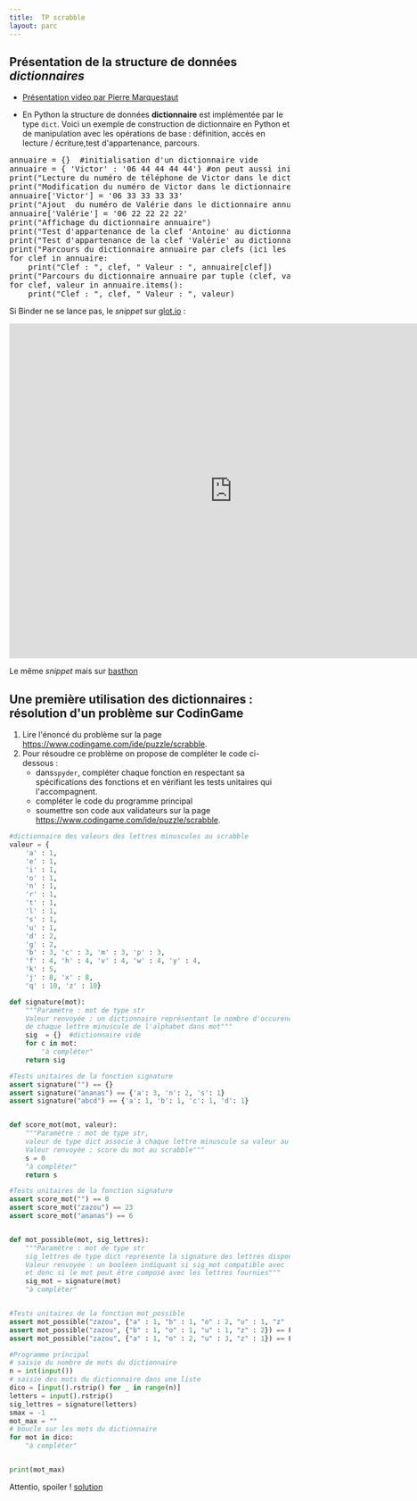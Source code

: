 ```yaml
---
title:  TP scrabble
layout: parc
---
```



## Présentation de la structure de données _dictionnaires_

* [Présentation video par Pierre Marquestaut](https://peertube.lyceeconnecte.fr/videos/watch/86be0059-a3c1-41ec-952a-79dea6310c87)

* En Python la structure de données __dictionnaire__ est implémentée par le type `dict`. Voici un  exemple de construction de dictionnaire en Python et de manipulation avec les opérations de base : définition, accès en lecture / écriture,test d'appartenance, parcours.


<pre data-executable>
annuaire = {}  #initialisation d'un dictionnaire vide
annuaire = { 'Victor' : '06 44 44 44 44'} #on peut aussi initialiser un dictionnaire par extension
print("Lecture du numéro de téléphone de Victor dans le dictionnaire annuaire ", annuaire['Victor'])
print("Modification du numéro de Victor dans le dictionnaire annuaire ")
annuaire['Victor'] = '06 33 33 33 33'
print("Ajout  du numéro de Valérie dans le dictionnaire annuaire ")
annuaire['Valérie'] = '06 22 22 22 22'
print("Affichage du dictionnaire annuaire")
print("Test d'appartenance de la clef 'Antoine' au dictionnaire annuaire", 'Antoine' in annuaire)
print("Test d'appartenance de la clef 'Valérie' au dictionnaire annuaire", 'Valérie' in annuaire)
print("Parcours du dictionnaire annuaire par clefs (ici les personnes) :")
for clef in annuaire:
    print("Clef : ", clef, " Valeur : ", annuaire[clef])
print("Parcours du dictionnaire annuaire par tuple (clef, valeur) (ici (personne, numéro)) :")
for clef, valeur in annuaire.items():
    print("Clef : ", clef, " Valeur : ", valeur)
</pre>

Si Binder ne se lance pas, le _snippet_ sur [glot.io](https://glot.io/snippets/fvk5o67xl0) :


<iframe src='https://glot.io/snippets/fvk5o67xl0/embed' frameborder='0' scrolling='no' sandbox='allow-forms allow-pointer-lock allow-popups allow-same-origin allow-scripts' width='800' height='600'></iframe>

Le même _snippet_ mais sur [basthon](https://console.basthon.fr/?script=eJyVUk1rwkAQvQv-hyEeNgEpRaUHoQfptYUeSi_Fw5KMdUrcDfshheIP8nf4xzqbmE0ULTUsIdl9-96bNyOV8pIMwiP87ABGpMiRLMlKR1pBITy_KA8_qsZtqcDhQPaugXhngDYC5iDuH2A2i0vsYMQsFXoH0ltLEPnRwDl1JQ3gt0NleWs4qAwplybPmDvPp4UH5TeHvdFQILjDvjzsq7VWGH4bB1BIZaHEU9roNRnH74_W8zKLQi-6oBXlx8JP1P5Hn3W5dPycUAhlOo1LRMXFl-ZgzrUkF2YIb1M7Xop6k0lcPb0V17eWn3WYF2mTLo43tI77LytuC_dEqrxOupSQl7gCsVBOk0LBjb3CNe6BSMX9_0vEqv7U6FAXRV6lybU39mrN9dwFQQsp5cSRW55YYxmHNoN5yGSlG0hfYj4cAD9HmadwOg8zFnBjSEIj0ZtmL3YqHC5vNed8xXOQNsTbmjZrvKat0XE7QtmZ4_ZC3_kdOdzYNLulgqPsL_DAbG8)

## Une première utilisation des dictionnaires : résolution d'un problème sur CodinGame

1. Lire l'énoncé du problème sur la page <https://www.codingame.com/ide/puzzle/scrabble>.
2. Pour résoudre ce problème on propose de compléter le code ci-dessous :
   * dans`spyder`, compléter chaque fonction   en respectant sa spécifications des fonctions et en vérifiant  les tests unitaires qui l'accompagnent. 
   * compléter le code du programme principal
   * soumettre son code aux validateurs sur la page <https://www.codingame.com/ide/puzzle/scrabble>.


~~~python
#dictionnaire des valeurs des lettres minuscules au scrabble
valeur = {
    'a' : 1,
    'e' : 1,
    'i' : 1,
    'o' : 1,
    'n' : 1,
    'r' : 1,
    't' : 1,
    'l' : 1,
    's' : 1,
    'u' : 1,
    'd' : 2,
    'g' : 2,
    'b' : 3, 'c' : 3, 'm' : 3, 'p' : 3,
    'f' : 4, 'h' : 4, 'v' : 4, 'w' : 4, 'y' : 4,
    'k' : 5, 
    'j' : 8, 'x' : 8,
    'q' : 10, 'z' : 10}

def signature(mot):
    """Paramètre : mot de type str
    Valeur renvoyée : un dictionnaire représentant le nombre d'occurences
    de chaque lettre minuscule de l'alphabet dans mot""" 
    sig  = {}  #dictionnaire vide
    for c in mot:
        "à compléter"
    return sig

#Tests unitaires de la fonction signature
assert signature("") == {}
assert signature("ananas") == {'a': 3, 'n': 2, 's': 1}
assert signature("abcd") == {'a': 1, 'b': 1, 'c': 1, 'd': 1}


def score_mot(mot, valeur):
    """Paramètre : mot de type str, 
    valeur de type dict associe à chaque lettre minuscule sa valeur au scrabble
    Valeur renvoyée : score du mot au scrabble""" 
    s = 0
    "à compléter"
    return s

#Tests unitaires de la fonction signature
assert score_mot("") == 0
assert score_mot("zazou") == 23
assert score_mot("ananas") == 6


def mot_possible(mot, sig_lettres):
    """Paramètre : mot de type str
    sig_lettres de type dict représente la signature des lettres disponibles
    Valeur renvoyée : un booléen indiquant si sig_mot compatible avec  sig_lettres
    et donc si le mot peut être composé avec les lettres fournies"""
    sig_mot = signature(mot)
    "à compléter"


#Tests unitaires de la fonction mot_possible
assert mot_possible("zazou", {"a" : 1, "b" : 1, "o" : 2, "u" : 1, "z" : 2}) == True
assert mot_possible("zazou", {"b" : 1, "o" : 1, "u" : 1, "z" : 2}) == False
assert mot_possible("zazou", {"a" : 1, "o" : 2, "u" : 3, "z" : 1}) == False

#Programme principal
# saisie du nombre de mots du dictionnaire
n = int(input())
# saisie des mots du dictionnaire dans une liste
dico = [input().rstrip() for _ in range(n)]
letters = input().rstrip()
sig_lettres = signature(letters)
smax = -1
mot_max = ""
# boucle sur les mots du dictionnaire
for mot in dico:
    "à compléter"


print(mot_max)
~~~

Attentio, spoiler !  [solution](solution_scrabble.py)

